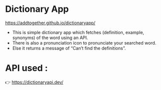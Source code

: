 # Dictionary App
https://addtogether.github.io/dictionaryapp/
<ul>
<li>This is simple dictionary app which fetches (definition, example, synonyms) of the word using an API.</li>

<li>There is also a pronunciation icon to pronunciate your searched word.</li>

<li>Else it returns a message of “Can’t find the definitions”.</li>
</ul>


API used :
=============================
👉 https://dictionaryapi.dev/
